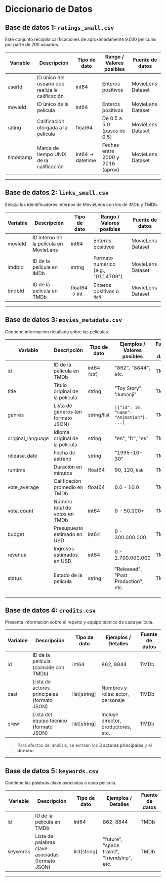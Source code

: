 # Diccionario de Datos

## Base de datos 1: `ratings_small.csv`

Este conjunto recopila calificaciones de aproximadamente 9.000 películas por parte de 700 usuarios.

| Variable   | Descripción                                                   | Tipo de dato     | Rango / Valores posibles               | Fuente de datos       |
|------------|---------------------------------------------------------------|------------------|----------------------------------------|------------------------|
| userId     | ID único del usuario que realiza la calificación              | int64            | Enteros positivos                      | MovieLens Dataset      |
| movieId    | ID único de la película                                       | int64            | Enteros positivos                      | MovieLens Dataset      |
| rating     | Calificación otorgada a la película                           | float64          | De 0.5 a 5.0 (pasos de 0.5)            | MovieLens Dataset      |
| timestamp  | Marca de tiempo UNIX de la calificación                       | int64 → datetime | Fechas entre 2000 y 2016 (aprox)       | MovieLens Dataset      |

---

## Base de datos 2: `links_small.csv`

Enlaza los identificadores internos de MovieLens con los de IMDb y TMDb.

| Variable   | Descripción                                                   | Tipo de dato     | Rango / Valores posibles               | Fuente de datos       |
|------------|---------------------------------------------------------------|------------------|----------------------------------------|------------------------|
| movieId    | ID interno de la película en MovieLens                        | int64            | Enteros positivos                      | MovieLens Dataset      |
| imdbId     | ID de la película en IMDb                                     | string            | Formato numérico (e.g., "0114709")     | MovieLens Dataset      |
| tmdbId     | ID de la película en TMDb                                     | float64 → int    | Enteros positivos o `NaN`              | MovieLens Dataset      |

---

## Base de datos 3: `movies_metadata.csv`

Contiene información detallada sobre las películas.

| Variable         | Descripción                                                 | Tipo de dato   | Ejemplos / Valores posibles                          | Fuente de datos |
|------------------|-------------------------------------------------------------|----------------|------------------------------------------------------|-----------------|
| id               | ID de la película en TMDb                                   | int64 (str)    | "862", "8844", etc.                                  | TMDb            |
| title            | Título original de la película                              | string         | "Toy Story", "Jumanji"                               | TMDb            |
| genres           | Lista de géneros (en formato JSON)                          | string/list    | `[{"id": 16, "name": "Animation"}, ...]`             | TMDb            |
| original_language| Idioma original de la película                              | string         | "en", "fr", "es"                                     | TMDb            |
| release_date     | Fecha de estreno                                            | string         | "1995-10-30"                                         | TMDb            |
| runtime          | Duración en minutos                                         | float64        | 90, 120, `NaN`                                       | TMDb            |
| vote_average     | Calificación promedio en TMDb                               | float64        | 0.0 - 10.0                                           | TMDb            |
| vote_count       | Número total de votos en TMDb                               | int64          | 0 - 50.000+                                          | TMDb            |
| budget           | Presupuesto estimado en USD                                 | int64          | 0 - 300.000.000                                      | TMDb            |
| revenue          | Ingresos estimados en USD                                   | int64          | 0 - 2.700.000.000                                    | TMDb            |
| status           | Estado de la película                                       | string         | "Released", "Post Production", etc.                  | TMDb            |

---

## Base de datos 4: `credits.csv`

Presenta información sobre el reparto y equipo técnico de cada película.

| Variable   | Descripción                                                   | Tipo de dato     | Ejemplos / Detalles                                  | Fuente de datos |
|------------|---------------------------------------------------------------|------------------|------------------------------------------------------|-----------------|
| id         | ID de la película (coincide con TMDb)                         | int64            | 862, 8844                                            | TMDb            |
| cast       | Lista de actores principales (formato JSON)                   | list[string]     | Nombres y roles: actor, personaje                    | TMDb            |
| crew       | Lista del equipo técnico (formato JSON)                       | list[string]     | Incluye director, productores, etc.                  | TMDb            |

> Para efectos del análisis, se extraen los **3 actores principales** y el **director**.

---

## Base de datos 5: `keywords.csv`

Contiene las palabras clave asociadas a cada película.

| Variable   | Descripción                                                   | Tipo de dato     | Ejemplos / Detalles                                  | Fuente de datos |
|------------|---------------------------------------------------------------|------------------|------------------------------------------------------|-----------------|
| id         | ID de la película en TMDb                                     | int64            | 862, 8844                                            | TMDb            |
| keywords   | Lista de palabras clave asociadas (formato JSON)              | list[string]     | "future", "space travel", "friendship", etc.         | TMDb            |

---

